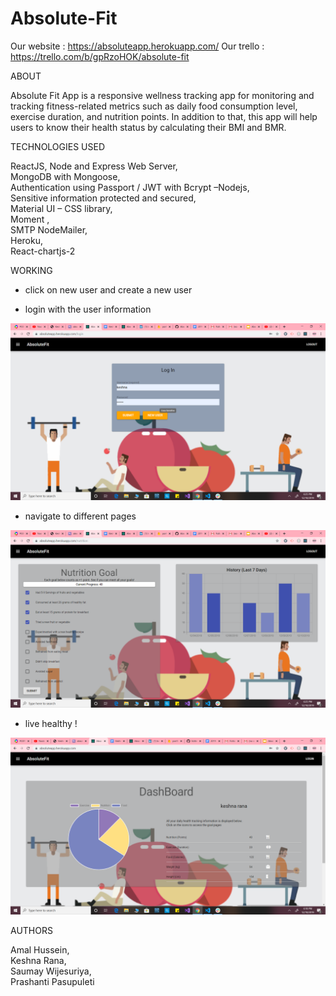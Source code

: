 # Absolute-Fit

Our website : https://absoluteapp.herokuapp.com/
Our trello : https://trello.com/b/gpRzoHOK/absolute-fit

ABOUT

Absolute Fit App is a responsive wellness tracking app for monitoring and tracking fitness-related metrics such as daily food consumption level, exercise duration, and nutrition points. In addition to that, this app will help users to know their health status by calculating their BMI and BMR.


TECHNOLOGIES USED

ReactJS, Node and Express Web Server,<br>
MongoDB with Mongoose,<br>
Authentication using Passport / JWT with Bcrypt –Nodejs,<br>
Sensitive information protected and secured,<br>
Material UI – CSS library,<br>
Moment ,<br>
SMTP NodeMailer,<br>
Heroku,<br>
React-chartjs-2

WORKING

* click on new user and create a new user

* login with the user information

![](Screenshot%20(41).png)

* navigate to different pages

![](Screenshot%20(42).png)

* live healthy !

![](Screenshot%20(40).png)

AUTHORS

Amal Hussein, <br>
Keshna Rana, <br>
Saumay Wijesuriya,<br>
Prashanti Pasupuleti



